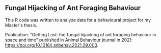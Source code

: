 ## Fungal Hijacking of Ant Foraging Behaviour
This R code was written to analyze data for a behavioural project for my Master's thesis.

Publication: "Getting Lost: the fungal hijacking of ant foraging behaviour in space and time" published in Animal Behaviour journal in 2021: https://doi.org/10.1016/j.anbehav.2021.09.003.

